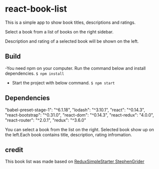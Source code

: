 # react-book-list

This is a simple app to show book titles, descriptions and ratings.

Select a book from a list of books on the right sidebar.

Description and rating of a selected book will be shown on the left.


## Build 

 -You need npm on your computer. Run the command below and install dependencies.
 `$ npm install`
 
 - Start the project with below command.
 `$ npm start`
 
 
## Dependencies

   "babel-preset-stage-1": "^6.1.18",
   "lodash": "^3.10.1",
    "react": "^0.14.3",
    "react-bootstrap": "^0.31.0",
    "react-dom": "^0.14.3",
    "react-redux": "4.0.0",
    "react-router": "^2.0.1",
    "redux": "^3.6.0"
    
You can select a book from the list on the right. Selected book show up on the left.Each book contains title, description, rating infromation. 


## credit 
This book list was made based on [ReduxSimpleStarter StephenGrider](https://github.com/StephenGrider/ReduxSimpleStarter) 

